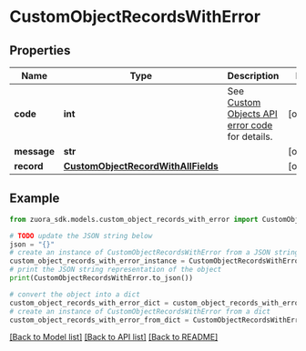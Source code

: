 # CustomObjectRecordsWithError


## Properties

Name | Type | Description | Notes
------------ | ------------- | ------------- | -------------
**code** | **int** | See [Custom Objects API error code](https://knowledgecenter.zuora.com/Central_Platform/Custom_Objects/Z_Custom_Objects_API#Custom_Objects_API_error_code) for details.  | [optional] 
**message** | **str** |  | [optional] 
**record** | [**CustomObjectRecordWithAllFields**](CustomObjectRecordWithAllFields.md) |  | [optional] 

## Example

```python
from zuora_sdk.models.custom_object_records_with_error import CustomObjectRecordsWithError

# TODO update the JSON string below
json = "{}"
# create an instance of CustomObjectRecordsWithError from a JSON string
custom_object_records_with_error_instance = CustomObjectRecordsWithError.from_json(json)
# print the JSON string representation of the object
print(CustomObjectRecordsWithError.to_json())

# convert the object into a dict
custom_object_records_with_error_dict = custom_object_records_with_error_instance.to_dict()
# create an instance of CustomObjectRecordsWithError from a dict
custom_object_records_with_error_from_dict = CustomObjectRecordsWithError.from_dict(custom_object_records_with_error_dict)
```
[[Back to Model list]](../README.md#documentation-for-models) [[Back to API list]](../README.md#documentation-for-api-endpoints) [[Back to README]](../README.md)


